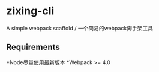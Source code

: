 # zixing-cli
A simple webpack scaffold / 一个简易的webpack脚手架工具
## Requirements
*Node尽量使用最新版本
*Webpack >= 4.0
